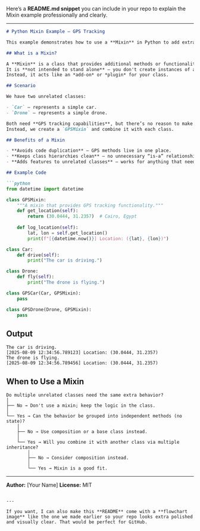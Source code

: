 Here’s a **README.md snippet** you can include in your repo to explain the Mixin example professionally and clearly.

---

````markdown
# Python Mixin Example — GPS Tracking

This example demonstrates how to use a **Mixin** in Python to add extra functionality to multiple, unrelated classes without duplicating code.

## What is a Mixin?

A **Mixin** is a class that provides additional methods or functionality to other classes via **multiple inheritance**.  
It is **not intended to stand alone** — you don't create instances of a mixin directly.  
Instead, it acts like an *add-on* or *plugin* for your class.

## Scenario

We have two unrelated classes:

- `Car` — represents a simple car.
- `Drone` — represents a simple drone.

Both need **GPS tracking capabilities**, but there’s no reason to make them share a common base class (e.g., `Vehicle`).  
Instead, we create a `GPSMixin` and combine it with each class.

## Benefits of a Mixin

- **Avoids code duplication** — GPS methods live in one place.
- **Keeps class hierarchies clean** — no unnecessary “is-a” relationships.
- **Adds features to unrelated classes** — works for anything that needs the extra methods.

## Example Code

```python
from datetime import datetime

class GPSMixin:
    """A mixin that provides GPS tracking functionality."""
    def get_location(self):
        return (30.0444, 31.2357)  # Cairo, Egypt
    
    def log_location(self):
        lat, lon = self.get_location()
        print(f"[{datetime.now()}] Location: ({lat}, {lon})")

class Car:
    def drive(self):
        print("The car is driving.")

class Drone:
    def fly(self):
        print("The drone is flying.")

class GPSCar(Car, GPSMixin):
    pass

class GPSDrone(Drone, GPSMixin):
    pass
````

## Output

```text
The car is driving.
[2025-08-09 12:34:56.789123] Location: (30.0444, 31.2357)
The drone is flying.
[2025-08-09 12:34:56.789456] Location: (30.0444, 31.2357)
```

## When to Use a Mixin

```
Do multiple unrelated classes need the same extra behavior?
│
├── No → Don't use a mixin; keep the logic in the class.
│
└── Yes → Can the behavior be grouped into independent methods (no state)?
    │
    ├── No → Use composition or a base class instead.
    │
    └── Yes → Will you combine it with another class via multiple inheritance?
        │
        ├── No → Consider composition instead.
        │
        └── Yes → Mixin is a good fit.
```

---

**Author:** \[Your Name]
**License:** MIT

```

---

If you want, I can also make this **README** come with a **flowchart image** like the one we made earlier so your repo looks extra polished and visually clear. That would be perfect for GitHub.
```
